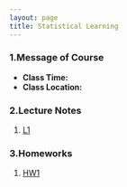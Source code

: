```yaml
---
layout: page
title: Statistical Learning
---
```


### 1.Message of Course
* **Class Time:**
* **Class Location:**


### 2.Lecture Notes
1. [L1](https://ruc-econ.github.io/Lecture_Notes/UG_econometrics/测试.pdf)


### 3.Homeworks
1. [HW1](https://ruc-econ.github.io/Lecture_Notes/UG_econometrics/测试.pdf)
